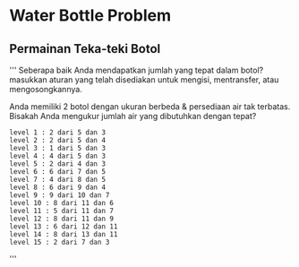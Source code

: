 # Water Bottle Problem

## Permainan Teka-teki Botol

'''
Seberapa baik Anda mendapatkan jumlah yang tepat dalam botol?
masukkan aturan yang telah disediakan untuk mengisi, mentransfer, atau mengosongkannya.
    
Anda memiliki 2 botol dengan ukuran berbeda & persediaan air tak terbatas. 
Bisakah Anda mengukur jumlah air yang dibutuhkan dengan tepat?
    
    level 1 : 2 dari 5 dan 3
    level 2 : 2 dari 5 dan 4
    level 3 : 1 dari 5 dan 3
    level 4 : 4 dari 5 dan 3
    level 5 : 2 dari 4 dan 3
    level 6 : 6 dari 7 dan 5
    level 7 : 4 dari 8 dan 5
    level 8 : 6 dari 9 dan 4
    level 9 : 9 dari 10 dan 7
    level 10 : 8 dari 11 dan 6
    level 11 : 5 dari 11 dan 7
    level 12 : 8 dari 11 dan 9
    level 13 : 6 dari 12 dan 11
    level 14 : 8 dari 13 dan 11
    level 15 : 2 dari 7 dan 3
    
'''
